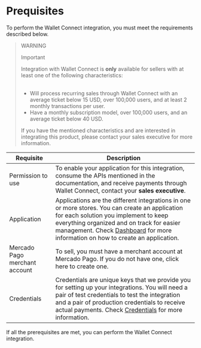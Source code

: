 # Prequisites

To perform the Wallet Connect integration, you must meet the requirements described below.

> WARNING
>
> Important
>
> Integration with Wallet Connect is **only** available for sellers with at least one of the following characteristics:
> <br><br> 
> - Will process recurring sales through Wallet Connect with an average ticket below 15 USD, over 100,000 users, and at least 2 monthly transactions per user. <br>
> - Have a monthly subscription model, over 100,000 users, and an average ticket below 40 USD.
> 
> If you have the mentioned characteristics and are interested in integrating this product, please contact your sales executive for more information.

| Requisite | Description
| --- | --- |
| Permission to use| To enable your application for this integration, consume the APIs mentioned in the documentation, and receive payments through Wallet Connect, contact your **sales executive**. |
| Application | Applications are the different integrations in one or more stores. You can create an application for each solution you implement to keep everything organized and on track for easier management. Check [Dashboard](/developers/en/docs/wallet-connect/additional-content/your-integrations/introduction) for more information on how to create an application. |
| Mercado Pago merchant account | To sell, you must have a merchant account at Mercado Pago. If you do not have one, click here to create one. | 
| Credentials | Credentials are unique keys that we provide you for setting up your integrations. You will need a pair of test credentials to test the integration and a pair of production credentials to receive actual payments. Check [Credentials](/developers/en/docs/wallet-connect/additional-content/your-integrations/credentials) for more information. |

If all the prerequisites are met, you can perform the Wallet Connect integration.